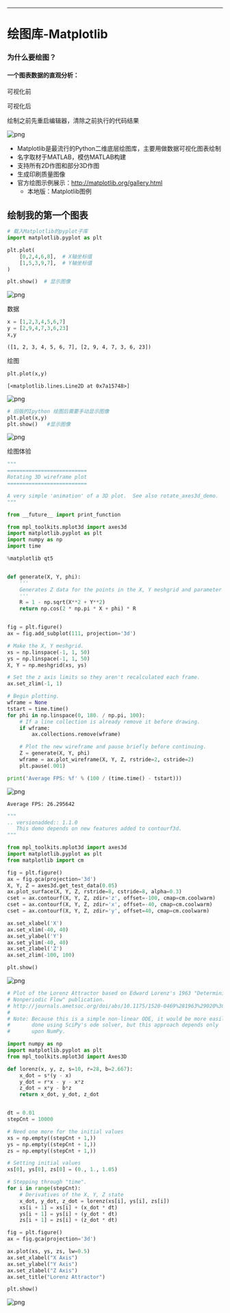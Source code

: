 ---------

绘图库-Matplotlib
====

### 为什么要绘图？

#### 一个图表数据的直观分析：

可视化前

可视化后

绘制之前先重启编辑器，清除之前执行的代码结果

![png](images/matplotlib.svg)

* Matplotlib是最流行的Python二维底层绘图库，主要用做数据可视化图表绘制
* 名字取材于MATLAB，模仿MATLAB构建
* 支持所有2D作图和部分3D作图
* 生成印刷质量图像
* 官方绘图示例展示：http://matplotlib.org/gallery.html
    * 本地版：Matplotlib图例


## 绘制我的第一个图表

```python
# 载入Matplotlib的pyplot子库
import matplotlib.pyplot as plt 
```


```python
plt.plot(
    [0,2,4,6,8],  # X轴坐标值
    [1,5,3,9,7],  # Y轴坐标值
) 

plt.show()  # 显示图像
```


![png](images/output_3_0.png)


数据


```python
x = [1,2,3,4,5,6,7]
y = [2,9,4,7,3,6,23]
x,y
```




    ([1, 2, 3, 4, 5, 6, 7], [2, 9, 4, 7, 3, 6, 23])


绘图


```python
plt.plot(x,y)
```




    [<matplotlib.lines.Line2D at 0x7a15748>]



![png](images/output_7_1.png)



```python
# 旧版的Ipython 绘图后需要手动显示图像
plt.plot(x,y)
plt.show()   #显示图像
```


![png](images/output_8_0.png)


绘图体验


```python
"""
==========================
Rotating 3D wireframe plot
==========================

A very simple 'animation' of a 3D plot.  See also rotate_axes3d_demo.
"""

from __future__ import print_function

from mpl_toolkits.mplot3d import axes3d
import matplotlib.pyplot as plt
import numpy as np
import time
```


```python
%matplotlib qt5
```


```python

def generate(X, Y, phi):
    '''
    Generates Z data for the points in the X, Y meshgrid and parameter phi.
    '''
    R = 1 - np.sqrt(X**2 + Y**2)
    return np.cos(2 * np.pi * X + phi) * R


fig = plt.figure()
ax = fig.add_subplot(111, projection='3d')

# Make the X, Y meshgrid.
xs = np.linspace(-1, 1, 50)
ys = np.linspace(-1, 1, 50)
X, Y = np.meshgrid(xs, ys)

# Set the z axis limits so they aren't recalculated each frame.
ax.set_zlim(-1, 1)

# Begin plotting.
wframe = None
tstart = time.time()
for phi in np.linspace(0, 180. / np.pi, 100):
    # If a line collection is already remove it before drawing.
    if wframe:
        ax.collections.remove(wframe)

    # Plot the new wireframe and pause briefly before continuing.
    Z = generate(X, Y, phi)
    wframe = ax.plot_wireframe(X, Y, Z, rstride=2, cstride=2)
    plt.pause(.001)

print('Average FPS: %f' % (100 / (time.time() - tstart)))

```

![png](images/Figure_1.png)



    Average FPS: 26.295642


```python
"""
.. versionadded:: 1.1.0
   This demo depends on new features added to contourf3d.
"""

from mpl_toolkits.mplot3d import axes3d
import matplotlib.pyplot as plt
from matplotlib import cm
```


```python
fig = plt.figure()
ax = fig.gca(projection='3d')
X, Y, Z = axes3d.get_test_data(0.05)
ax.plot_surface(X, Y, Z, rstride=8, cstride=8, alpha=0.3)
cset = ax.contourf(X, Y, Z, zdir='z', offset=-100, cmap=cm.coolwarm)
cset = ax.contourf(X, Y, Z, zdir='x', offset=-40, cmap=cm.coolwarm)
cset = ax.contourf(X, Y, Z, zdir='y', offset=40, cmap=cm.coolwarm)

ax.set_xlabel('X')
ax.set_xlim(-40, 40)
ax.set_ylabel('Y')
ax.set_ylim(-40, 40)
ax.set_zlabel('Z')
ax.set_zlim(-100, 100)

plt.show()
```


![png](images/output_14_0.png)



```python
# Plot of the Lorenz Attractor based on Edward Lorenz's 1963 "Deterministic
# Nonperiodic Flow" publication.
# http://journals.ametsoc.org/doi/abs/10.1175/1520-0469%281963%29020%3C0130%3ADNF%3E2.0.CO%3B2
#
# Note: Because this is a simple non-linear ODE, it would be more easily
#       done using SciPy's ode solver, but this approach depends only
#       upon NumPy.

import numpy as np
import matplotlib.pyplot as plt
from mpl_toolkits.mplot3d import Axes3D
```


```python
def lorenz(x, y, z, s=10, r=28, b=2.667):
    x_dot = s*(y - x)
    y_dot = r*x - y - x*z
    z_dot = x*y - b*z
    return x_dot, y_dot, z_dot


dt = 0.01
stepCnt = 10000

# Need one more for the initial values
xs = np.empty((stepCnt + 1,))
ys = np.empty((stepCnt + 1,))
zs = np.empty((stepCnt + 1,))

# Setting initial values
xs[0], ys[0], zs[0] = (0., 1., 1.05)

# Stepping through "time".
for i in range(stepCnt):
    # Derivatives of the X, Y, Z state
    x_dot, y_dot, z_dot = lorenz(xs[i], ys[i], zs[i])
    xs[i + 1] = xs[i] + (x_dot * dt)
    ys[i + 1] = ys[i] + (y_dot * dt)
    zs[i + 1] = zs[i] + (z_dot * dt)

fig = plt.figure()
ax = fig.gca(projection='3d')

ax.plot(xs, ys, zs, lw=0.5)
ax.set_xlabel("X Axis")
ax.set_ylabel("Y Axis")
ax.set_zlabel("Z Axis")
ax.set_title("Lorenz Attractor")

plt.show()
```


![png](images/output_16_0.png)

